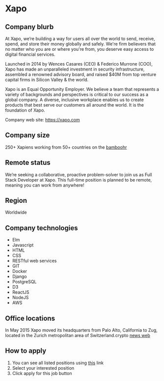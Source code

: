 # Xapo

## Company blurb

At Xapo, we’re building a way for users all over the world to send, receive, spend, and store their money globally and safely. We're firm believers that no matter who you are or where you're from, you deserve easy access to digital financial services. 

Launched in 2014 by Wences Casares (CEO) & Federico Murrone (COO), Xapo has made an unparalleled investment in security infrastructure, assembled a renowned advisory board, and raised $40M from top venture capital firms in Silicon Valley & the world.

Xapo is an Equal Opportunity Employer. We believe a team that represents a variety of backgrounds and perspectives is critical to our success as a global company. A diverse, inclusive workplace enables us to create products that best serve our customers all around the world. It is the foundation of Xapo.

Company web site: https://xapo.com

## Company size

250+ Xapiens working from 50+ countries on the [bamboohr](https://xapo.bamboohr.com/jobs/view.php?id=85)

## Remote status

We’re seeking a collaborative, proactive problem-solver to join us as Full Stack Developer at Xapo. 
This full-time position is planned to be remote, meaning you can work from anywhere!

## Region

Worldwide

## Company technologies

* Elm
* Javascript
* HTML
* CSS
* RESTful web services
* GIT
* Docker
* Django
* PostgreSQL
* D3
* ReactJS
* NodeJS
* AWS


## Office locations

In May 2015 Xapo moved its headquarters from Palo Alto, California to Zug, located in the Zurich metropolitan area of Switzerland.crypto [news web](https://blog.xapo.com/a-company-update-a-global-hq-for-a-global-focus/)

## How to apply

1. You can see all listed positions using [this](https://www.xapo.com/en/careers#positions) link
2. Select your interested position
3. Click apply for this job button
